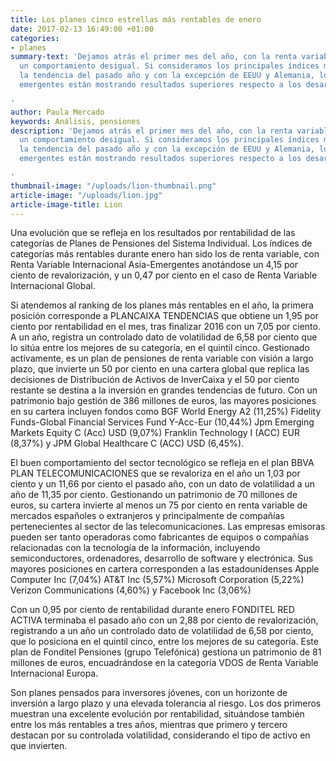 ```yaml
---
title: Los planes cinco estrellas más rentables de enero
date: 2017-02-13 16:49:00 +01:00
categories:
- planes
summary-text: 'Dejamos atrás el primer mes del año, con la renta variable mostrando
  un comportamiento desigual. Si consideramos los principales índices mundiales, siguiendo
  la tendencia del pasado año y con la excepción de EEUU y Alemania, los mercados
  emergentes están mostrando resultados superiores respecto a los desarrollados.

'
author: Paula Mercado
keywords: Análisis, pensiones
description: 'Dejamos atrás el primer mes del año, con la renta variable mostrando
  un comportamiento desigual. Si consideramos los principales índices mundiales, siguiendo
  la tendencia del pasado año y con la excepción de EEUU y Alemania, los mercados
  emergentes están mostrando resultados superiores respecto a los desarrollados.

'
thumbnail-image: "/uploads/lion-thumbnail.png"
article-image: "/uploads/lion.jpg"
article-image-title: Lion
---
```


Una evolución que se refleja en los resultados por rentabilidad de las categorías de Planes de Pensiones del Sistema Individual. Los índices de categorías más rentables durante enero han sido los de renta variable, con Renta Variable Internacional Asia-Emergentes anotándose un 4,15 por ciento de revalorización, y un 0,47 por ciento en el caso de Renta Variable Internacional Global.

Si atendemos al ranking de los planes más rentables en el año, la primera posición corresponde a PLANCAIXA TENDENCIAS que obtiene un 1,95 por ciento por rentabilidad en el mes, tras finalizar 2016 con un 7,05 por ciento. A un año, registra un controlado dato de volatilidad de 6,58 por ciento que lo sitúa entre los mejores de su categoría, en el quintil cinco. Gestionado activamente, es un plan de pensiones de renta variable con visión a largo plazo, que invierte un 50 por ciento en una cartera global que replica las decisiones de Distribución de Activos de InverCaixa y el 50 por ciento restante se destina a la inversión en grandes tendencias de futuro. Con un patrimonio bajo gestión de 386 millones de euros, las mayores posiciones en su cartera incluyen fondos como BGF World Energy A2 (11,25%) Fidelity Funds-Global Financial Services Fund Y-Acc-Eur (10,44%) Jpm Emerging Markets Equity C (Acc) USD (9,07%) Franklin Technology I (ACC) EUR (8,37%) y JPM Global Healthcare C (ACC) USD (6,45%).

El buen comportamiento del sector tecnológico se refleja en el plan BBVA PLAN TELECOMUNICACIONES que se revaloriza en el año un 1,03 por ciento y un 11,66 por ciento el pasado año, con un dato de volatilidad a un año de 11,35 por ciento. Gestionando un patrimonio de 70 millones de euros, su cartera invierte al menos un 75 por ciento en renta variable de mercados españoles o extranjeros y principalmente de compañías pertenecientes al sector de las telecomunicaciones. Las empresas emisoras pueden ser tanto operadoras como fabricantes de equipos o compañías relacionadas con la tecnología de la información, incluyendo semiconductores, ordenadores, desarrollo de software y electrónica. Sus mayores posiciones en cartera corresponden a las estadounidenses Apple Computer Inc (7,04%) AT&T Inc (5,57%) Microsoft Corporation (5,22%) Verizon Communications (4,60%) y Facebook Inc (3,06%)

Con un 0,95 por ciento de rentabilidad durante enero FONDITEL RED ACTIVA terminaba el pasado año con un 2,88 por ciento de revalorización, registrando a un año un controlado dato de volatilidad de 6,58 por ciento, que lo posiciona en el quintil cinco, entre los mejores de su categoría. Este plan de Fonditel Pensiones (grupo Telefónica) gestiona un patrimonio de 81 millones de euros, encuadrándose en la categoría VDOS de Renta Variable Internacional Europa.

Son planes pensados para inversores jóvenes, con un horizonte de inversión a largo plazo y una elevada tolerancia al riesgo. Los dos primeros muestran una excelente evolución por rentabilidad, situándose también entre los más rentables a tres años, mientras que primero y tercero destacan por su controlada volatilidad, considerando el tipo de activo en que invierten.